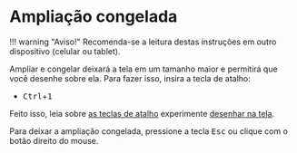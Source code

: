 # Ampliação congelada

!!! warning "Aviso!"
    Recomenda-se a leitura destas instruções em outro dispositivo (celular ou tablet).  

Ampliar e congelar  deixará a tela em um tamanho maior e permitirá que você desenhe sobre ela. Para fazer isso, insira a tecla de atalho:

- <kbd>Ctrl</kbd>+<kbd>1</kbd>

Feito isso, leia sobre [as teclas de atalho](../atalhos.md) experimente [desenhar na tela](../desenho.md).

Para deixar a ampliação congelada, pressione a tecla <kbd>Esc</kbd> ou clique com o botão direito do mouse.

